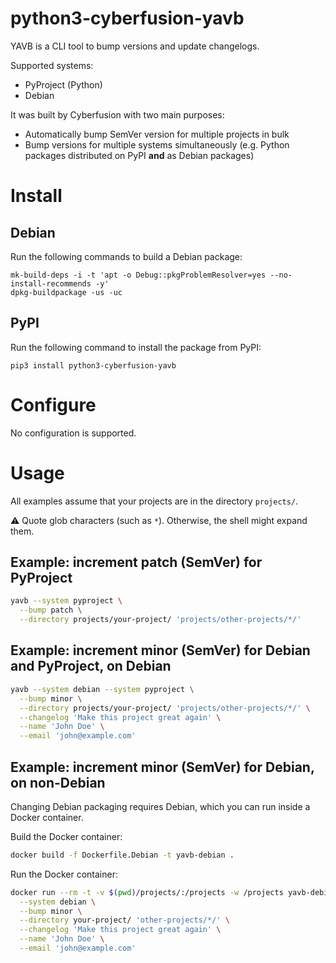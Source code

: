 # python3-cyberfusion-yavb

YAVB is a CLI tool to bump versions and update changelogs.

Supported systems:

* PyProject (Python)
* Debian

It was built by Cyberfusion with two main purposes:

- Automatically bump SemVer version for multiple projects in bulk
- Bump versions for multiple systems simultaneously (e.g. Python packages distributed on PyPI **and** as Debian packages)

# Install

## Debian

Run the following commands to build a Debian package:

    mk-build-deps -i -t 'apt -o Debug::pkgProblemResolver=yes --no-install-recommends -y'
    dpkg-buildpackage -us -uc

## PyPI

Run the following command to install the package from PyPI:

    pip3 install python3-cyberfusion-yavb

# Configure

No configuration is supported.

# Usage

All examples assume that your projects are in the directory `projects/`.

⚠️ Quote glob characters (such as `*`). Otherwise, the shell might expand them.

## Example: increment patch (SemVer) for PyProject

```bash
yavb --system pyproject \
  --bump patch \
  --directory projects/your-project/ 'projects/other-projects/*/'
```

## Example: increment minor (SemVer) for Debian and PyProject, on Debian

```bash
yavb --system debian --system pyproject \
  --bump minor \
  --directory projects/your-project/ 'projects/other-projects/*/' \
  --changelog 'Make this project great again' \
  --name 'John Doe' \
  --email 'john@example.com'
```

## Example: increment minor (SemVer) for Debian, on non-Debian

Changing Debian packaging requires Debian, which you can run inside a Docker container.

Build the Docker container:

```bash
docker build -f Dockerfile.Debian -t yavb-debian .
```

Run the Docker container:

```bash
docker run --rm -t -v $(pwd)/projects/:/projects -w /projects yavb-debian \
  --system debian \
  --bump minor \
  --directory your-project/ 'other-projects/*/' \
  --changelog 'Make this project great again' \
  --name 'John Doe' \
  --email 'john@example.com'
```
